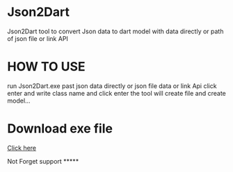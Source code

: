 # Json2Dart
 Json2Dart tool to convert Json data to dart model with data directly or path of json file or link API
# HOW TO USE
run Json2Dart.exe 
past json data directly 
or
json file data
or 
link Api
click enter 
and write class name and click enter
the tool will create file and create model...

# Download exe file
[Click here](https://www.mediafire.com/file/t847rwvfhiad365/json2dart.zip/file)

Not Forget support *****
